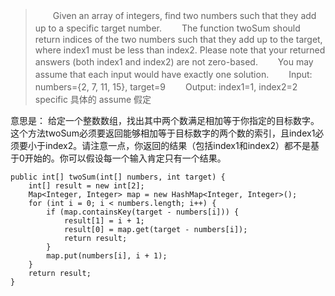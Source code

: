 >　　Given an array of integers, find two numbers such that they add up to a specific target number. 
　　The function twoSum should return indices of the two numbers such that they add up to the target, where index1 must be less than index2. Please note that your returned answers (both index1 and index2) are not zero-based. 
　　You may assume that each input would have exactly one solution. 
　　Input: numbers={2, 7, 11, 15}, target=9 
　　Output: index1=1, index2=2 
specific 	具体的
assume   假定

意思是：
给定一个整数数组，找出其中两个数满足相加等于你指定的目标数字。 
这个方法twoSum必须要返回能够相加等于目标数字的两个数的索引，且index1必须要小于index2。请注意一点，你返回的结果（包括index1和index2）都不是基于0开始的。你可以假设每一个输入肯定只有一个结果。

```
public int[] twoSum(int[] numbers, int target) {
    int[] result = new int[2];
    Map<Integer, Integer> map = new HashMap<Integer, Integer>();
    for (int i = 0; i < numbers.length; i++) {
        if (map.containsKey(target - numbers[i])) {
            result[1] = i + 1;
            result[0] = map.get(target - numbers[i]);
            return result;
        }
        map.put(numbers[i], i + 1);
    }
    return result;
}
```








